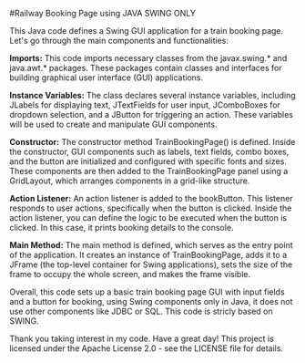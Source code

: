 #Railway Booking Page using JAVA SWING ONLY

This Java code defines a Swing GUI application for a train booking page. Let's go through the main components and functionalities:

**Imports:** This code imports necessary classes from the javax.swing.* and java.awt.* packages. These packages contain classes and interfaces for building graphical user interface (GUI) applications.

**Instance Variables:** The class declares several instance variables, including JLabels for displaying text, JTextFields for user input, JComboBoxes for dropdown selection, and a JButton for triggering an action. These variables will be used to create and manipulate GUI components.

**Constructor:** The constructor method TrainBookingPage() is defined. Inside the constructor, GUI components such as labels, text fields, combo boxes, and the button are initialized and configured with specific fonts and sizes. These components are then added to the TrainBookingPage panel using a GridLayout, which arranges components in a grid-like structure.

**Action Listener:** An action listener is added to the bookButton. This listener responds to user actions, specifically when the button is clicked. Inside the action listener, you can define the logic to be executed when the button is clicked. In this case, it prints booking details to the console.

**Main Method:** The main method is defined, which serves as the entry point of the application. It creates an instance of TrainBookingPage, adds it to a JFrame (the top-level container for Swing applications), sets the size of the frame to occupy the whole screen, and makes the frame visible.

Overall, this code sets up a basic train booking page GUI with input fields and a button for booking, using Swing components only in Java, it does not use other components like JDBC or SQL. This code is stricly based on SWING.

Thank you taking interest in my code. Have a great day!
This project is licensed under the Apache License 2.0 - see the LICENSE file for details.

